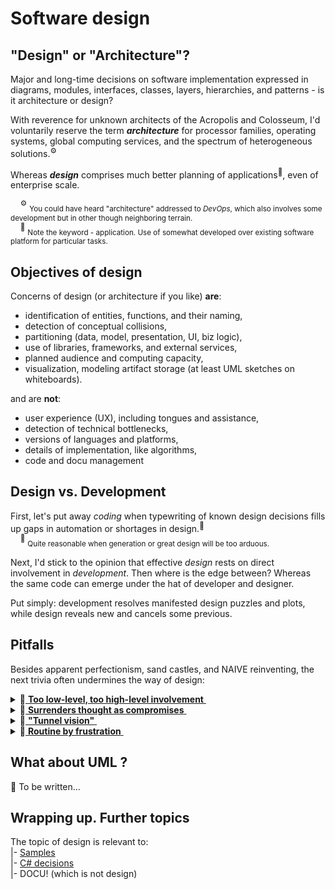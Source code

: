 # Software design

## "Design" or "Architecture"?

Major and long-time decisions on software implementation expressed in diagrams, modules, interfaces, classes, layers, hierarchies, and patterns - is it architecture or design?

With reverence for unknown architects of the Acropolis and Colosseum, I'd voluntarily reserve the term ___architecture___ for processor families, operating systems, global computing services, and the spectrum of heterogeneous solutions.<sup>:gear:</sup>

Whereas ___design___ comprises much better planning of applications<sup>:raising_hand:</sup>, even of enterprise scale. 

&nbsp;&nbsp;&nbsp;&nbsp;<sup>:gear:</sup>&nbsp;<sub>You could have heard "architecture" addressed to _DevOps_, which also involves some development but in other though neighboring terrain.</sub>\
&nbsp;&nbsp;&nbsp;&nbsp;<sup>:raising_hand:</sup>&nbsp;<sub>Note the keyword - application. Use of somewhat developed over existing software platform for particular tasks.</sub>

## Objectives of design

Concerns of design (or architecture if you like) **are**:

- identification of entities, functions, and their naming,
- detection of conceptual collisions,
- partitioning (data, model, presentation, UI, biz logic),
- use of libraries, frameworks, and external services,
- planned audience and computing capacity,
- visualization, modeling artifact storage (at least UML sketches on whiteboards).

and are **not**: 

- user experience (UX), including tongues and assistance,
- detection of technical bottlenecks,
- versions of languages and platforms,
- details of implementation, like algorithms,
- code and docu management

## Design vs. Development

First, let's put away *coding* when typewriting of known design decisions fills up gaps in automation or shortages in design.<sup>:open_hands:</sup>\
&nbsp;&nbsp;&nbsp;&nbsp;<sup>:open_hands:</sup>&nbsp;<sub>Quite reasonable when generation or great design will be too arduous.</sub>

Next, I'd stick to the opinion that effective _design_ rests on direct involvement in _development_. Then where is the edge between? 
Whereas the same code can emerge under the hat of developer and designer.

Put simply: development resolves manifested design puzzles and plots, while design reveals new and cancels some previous.

## Pitfalls

Besides apparent perfectionism, sand castles, and NAIVE reinventing, the next trivia often undermines the way of design:

<details>
<summary>🚧<ins>&nbsp;<b>Too low-level, too high-level involvement</b>&nbsp;</ins></summary>
// TO BE explained

</details>

<details>
<summary>🚧<ins>&nbsp;<b>Surrenders thought as compromises</b>&nbsp;</ins></summary>
// TO BE explained

</details>

<details>
<summary>🚧<ins>&nbsp;<b>"Tunnel vision"</b>&nbsp;</ins></summary>
// TO BE explained

</details>

<details>
<summary>🚧<ins>&nbsp;<b>Routine by frustration</b>&nbsp;</ins></summary>
// TO BE explained

</details>

## What about UML ?

🚧 To be written...

## Wrapping up. Further topics

The topic of design is relevant to:\
|- [Samples](readme+/design_samples.md)\
|- [C# decisions](.net/readme+/design)\
|- DOCU! (which is not design)

